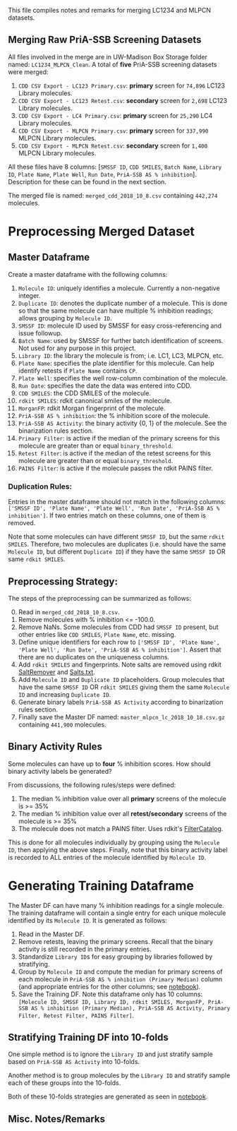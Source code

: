This file compiles notes and remarks for merging LC1234 and MLPCN datasets.

## Merging Raw PriA-SSB Screening Datasets
All files involved in the merge are in UW-Madison Box Storage folder named: `LC1234_MLPCN_Clean`. A total of **five** PriA-SSB screening datasets were merged:

1. `CDD CSV Export - LC123 Primary.csv`: **primary** screen for `74,896` LC123 Library molecules.
2. `CDD CSV Export - LC123 Retest.csv`: **secondary** screen for `2,698` LC123 Library molecules.
3. `CDD CSV Export - LC4 Primary.csv`: **primary** screen for `25,290` LC4 Library molecules.
4. `CDD CSV Export - MLPCN Primary.csv`: **primary** screen for `337,990` MLPCN Library molecules.
5. `CDD CSV Export - MLPCN Retest.csv`: **secondary** screen for `1,400` MLPCN Library molecules.

All these files have 8 columns: [`SMSSF ID`, `CDD SMILES`, `Batch Name`, `Library ID`, `Plate Name`, `Plate Well`, `Run Date`, `PriA-SSB AS % inhibition`]. Description for these can be found in the next section.

The merged file is named: `merged_cdd_2018_10_8.csv` containing `442,274` molecules.

# Preprocessing Merged Dataset

## Master Dataframe 
Create a master dataframe with the following columns:

1. `Molecule ID`: uniquely identifies a molecule. Currently a non-negative integer.
2. `Duplicate ID`: denotes the duplicate number of a molecule. This is done so that the same molecule can have multiple % inhibition readings; allows grouping by `Molecule ID`.
3. `SMSSF ID`: molecule ID used by SMSSF for easy cross-referencing and issue followup.
4. `Batch Name`: used by SMSSF for further batch identification of screens. Not used for any purpose in this project. 
5. `Library ID`: the library the molecule is from; i.e. LC1, LC3, MLPCN, etc.
6. `Plate Name`: specifies the plate identifier for this molecule. Can help identify retests if `Plate Name` contains `CP`.
7. `Plate Well`: specifies the well row-column combination of the molecule.
8. `Run Date`: specifies the date the data was entered into CDD.
9. `CDD SMILES`: the CDD SMILES of the molecule.
10. `rdkit SMILES`: rdkit canonical smiles of the molecule.
11. `MorganFP`: rdkit Morgan fingerprint of the molecule.
12. `PriA-SSB AS % inhibition`: the % inhibition score of the molecule.
13. `PriA-SSB AS Activity`: the binary activity {0, 1} of the molecule. See the binarization rules section.
14. `Primary Filter`: is active if the median of the primary screens for this molecule are greater than or equal `binary_threshold`.
15. `Retest Filter`: is active if the median of the retest screens for this molecule are greater than or equal `binary_threshold`.
16. `PAINS Filter`: is active if the molecule passes the rdkit PAINS filter.

### Duplication Rules:
Entries in the master dataframe should not match in the following columns: `['SMSSF ID', 'Plate Name', 'Plate Well', 'Run Date', 'PriA-SSB AS % inhibition']`. If two entries match on these columns, one of them is removed. 

Note that some molecules can have different `SMSSF ID`, but the same `rdkit SMILES`. Therefore, two molecules are duplicates (i.e. should have the same `Molecule ID`, but different `Duplicate ID`) if they have the same `SMSSF ID` OR same `rdkit SMILES`.

## Preprocessing Strategy:
The steps of the preprocessing can be summarized as follows:

0. Read in `merged_cdd_2018_10_8.csv`.
1. Remove molecules with % inhibition <= -100.0.
2. Remove NaNs. Some molecules from CDD had `SMSSF ID` present, but other entries like `CDD SMILES`, `Plate Name`, etc. missing.
3. Define unique identifiers for each row to  `['SMSSF ID', 'Plate Name', 'Plate Well', 'Run Date', 'PriA-SSB AS % inhibition']`. Assert that there are no duplicates on the uniqueness columns.
4. Add `rdkit SMILES` and fingerprints. Note salts are removed using rdkit [SaltRemover](https://www.rdkit.org/docs/source/rdkit.Chem.SaltRemover.html) and [Salts.txt](https://github.com/rdkit/rdkit/blob/master/Data/Salts.txt).
5. Add `Molecule ID` and `Duplicate ID` placeholders. Group molecules that have the same `SMSSF ID` OR `rdkit SMILES` giving them the same `Molecule ID`  and increasing `Duplicate ID`.
6. Generate binary labels `PriA-SSB AS Activity` according to binarization rules section.
7. Finally save the Master DF named: `master_mlpcn_lc_2018_10_18.csv.gz` containing `441,900` molecules.

## Binary Activity Rules
Some molecules can have up to **four** % inhibition scores. How should binary activity labels be generated? 

From discussions, the following rules/steps were defined:

1. The median % inhibition value over all **primary** screens of the molecule is >= 35%
2. The median % inhibition value over all **retest/secondary** screens of the molecule is >= 35%
3. The molecule does not match a PAINS filter. Uses rdkit's [FilterCatalog](https://github.com/rdkit/rdkit/pull/536).

This is done for all molecules individually by grouping using the `Molecule ID`, then applying the above steps. Finally, note that this binary activity label is recorded to ALL entries of the molecule identified by `Molecule ID`. 

# Generating Training Dataframe
The Master DF can have many % inhibition readings for a single molecule. The training dataframe will contain a single entry for each unique molecule identified by its `Molecule ID`. It is generated as follows:

1. Read in the Master DF.
2. Remove retests, leaving the primary screens. Recall that the binary activity is still recorded in the primary entries.
3. Standardize `Library ID`s for easy grouping by libraries followed by stratifying.
4. Group by `Molecule ID` and compute the median for primary screens of each molecule in `PriA-SSB AS % inhibition (Primary Median)` column (and appropriate entries for the other columns; see [notebook](https://github.com/gitter-lab/zinc/blob/master/preprocessing/Stratify%20Sample%20Master%20DF.ipynb)).
5. Save the Training DF. Note this dataframe only has 10 columns: `[Molecule ID, SMSSF ID, Library ID, rdkit SMILES, MorganFP, PriA-SSB AS % inhibition (Primary Median), PriA-SSB AS Activity, Primary Filter, Retest Filter, PAINS Filter]`.

## Stratifying Training DF into 10-folds
One simple method is to ignore the `Library ID` and just stratify sample based on `PriA-SSB AS Activity` into 10-folds.

Another method is to group molecules by the `Library ID` and stratify sample each of these groups into the 10-folds. 

Both of these 10-folds strategies are generated as seen in [notebook](https://github.com/gitter-lab/zinc/blob/master/preprocessing/Stratify%20Sample%20Master%20DF.ipynb).

## Misc. Notes/Remarks
